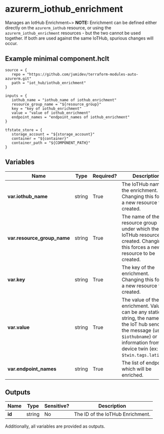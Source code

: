 # azurerm_iothub_enrichment

Manages an IotHub Enrichment~> **NOTE:** Enrichment can be defined either directly on the `azurerm_iothub` resource, or using the `azurerm_iothub_enrichment` resources - but the two cannot be used together. If both are used against the same IoTHub, spurious changes will occur.

## Example minimal component.hclt

```hcl
source = {
   repo = "https://github.com/jumidev/terraform-modules-auto-azurerm.git" 
   path = "iot_hub/iothub_enrichment" 
}

inputs = {
   iothub_name = "iothub_name of iothub_enrichment" 
   resource_group_name = "${resource_group}" 
   key = "key of iothub_enrichment" 
   value = "value of iothub_enrichment" 
   endpoint_names = "endpoint_names of iothub_enrichment" 
}

tfstate_store = {
   storage_account = "${storage_account}" 
   container = "${container}" 
   container_path = "${COMPONENT_PATH}" 
}

```

## Variables

| Name | Type | Required? |  Description |
| ---- | ---- | --------- |  ----------- |
| **var.iothub_name** | string | True | The IoTHub name of the enrichment. Changing this forces a new resource to be created. | 
| **var.resource_group_name** | string | True | The name of the resource group under which the IoTHub resource is created. Changing this forces a new resource to be created. | 
| **var.key** | string | True | The key of the enrichment. Changing this forces a new resource to be created. | 
| **var.value** | string | True | The value of the enrichment. Value can be any static string, the name of the IoT hub sending the message (use `$iothubname`) or information from the device twin (ex: `$twin.tags.latitude`) | 
| **var.endpoint_names** | string | True | The list of endpoints which will be enriched. | 



## Outputs

| Name | Type | Sensitive? | Description |
| ---- | ---- | --------- | --------- |
| **id** | string | No  | The ID of the IoTHub Enrichment. | 

Additionally, all variables are provided as outputs.
